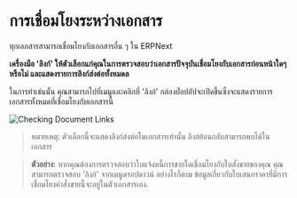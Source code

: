 <!-- add-breadcrumbs -->
# การเชื่อมโยงระหว่างเอกสาร

ทุกเอกสารสามารถเชื่อมโยงกับเอกสารอื่น ๆ ใน ERPNext

**เครื่องมือ 'ลิงก์' ให้ตัวเลือกแก่คุณในการตรวจสอบว่าเอกสารปัจจุบันเชื่อมโยงกับเอกสารก่อนหน้าใดๆ หรือไม่ และแสดงรายการลิงก์ส่งต่อทั้งหมดล**

ในการทำเช่นนั้น คุณสามารถไปที่เมนูและคลิกที่ 'ลิงก์' กล่องป๊อปอัปจะเปิดขึ้นซึ่งจะแสดงรายการเอกสารทั้งหมดที่เชื่อมโยงกับเอกสารนี้

![Checking Document Links](/docs/assets/img/using-erpnext/using-document-links-1.gif)

> หมายเหตุ: ตัวเลือกนี้จะแสดงลิงก์ส่งต่อในเอกสารเท่านั้น ลิงก์ย้อนกลับสามารถพบได้ในเอกสาร

> **ตัวอย่าง:** หากคุณต้องการตรวจสอบว่าใบแจ้งหนี้การขายใดเชื่อมโยงกับใบสั่งขายของคุณ คุณสามารถตรวจสอบ 'ลิงก์' จากเมนูดรอปดาวน์ อย่างไรก็ตาม ข้อมูลเกี่ยวกับใบเสนอราคาที่มีการเชื่อมโยงคำสั่งขายนี้จะอยู่ในตัวเอกสารเอง.


<!-- markdown -->